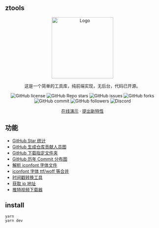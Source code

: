 ## ztools

<div align="center">
  <a href="https://github.com/98zi/ztools/">
    <img src="https://imgurl.zishu.me/2023/1702999949390.webp" alt="Logo" width="200">
  </a>
  <p align="center">
   这是一个简单的工具库，纯前端实现，无后台，代码已开源。
    <p>
        <img src="https://img.shields.io/github/license/98zi/ztools" alt="GitHub license">
        <img src="https://img.shields.io/github/stars/98zi/ztools" alt="GitHub Repo stars">
        <img src="https://img.shields.io/github/issues/98zi/ztools" alt="GitHub issues">
        <img src="https://img.shields.io/github/forks/98zi/ztools" alt="GitHub forks">
        <img src="https://img.shields.io/github/commit-activity/t/98zi/ztools" alt="GitHub commit">
        <img src="https://img.shields.io/github/followers/98zi" alt="GitHub followers">
        <img src="https://img.shields.io/discord/1126519222172925952" alt="Discord">
      </p>
  <a href="https://ztools.zishu.me">在线演示</a>
  ·
  <a href="https://github.com/98zi/ztools/issues">提出新特性</a>
  </p>

</div>

## 功能

- [GitHub Star 统计](https://ztools.zishu.me/github-star/)
- [GitHub 生成仓库贡献人员图](https://ztools.zishu.me/generate-gitHub-contributions/)
- [GitHub 下载指定文件夹](https://ztools.zishu.me/github-folder-download/)
- [GitHub 历年 Commit 分布图](https://ztools.zishu.me/github-commit-year/)
- [解析 iconfont 字体文件](https://ztools.zishu.me/iconfont/)
- [iconfont 字体 ttf/woff 等合并](https://ztools.zishu.me/iconfont-merge/)
- [时间戳转换工具](https://ztools.zishu.me/timestamp/)
- [获取 ip 地址](https://ztools.zishu.me/ip/)
- [推特视频下载器](https://ztools.zishu.me/twitter-video-download/)

## install

```shell
yarn
yarn dev
```
